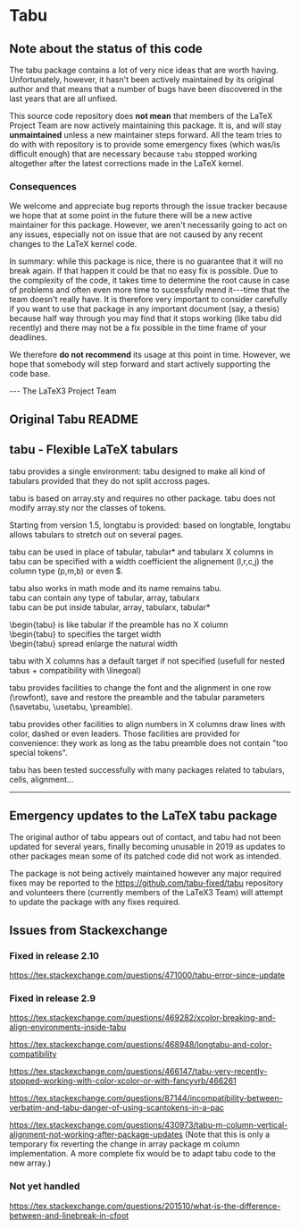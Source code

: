 # Tabu

## Note about the status of this code

The tabu package contains a lot of very nice ideas that are worth
having. Unfortunately, however, it hasn't been actively maintained by
its original author and that means that a number of bugs have been
discovered in the last years that are all unfixed.

This source code repository does **not mean** that members of the
LaTeX Project Team are now actively maintaining this package. It is, and
will stay **unmaintained** unless a new maintainer steps forward. All
the team tries to do with with repository is to provide some emergency
fixes (which was/is difficult enough) that are necessary because
`tabu` stopped working altogether after the latest corrections made in
the LaTeX kernel.

### Consequences

We welcome and appreciate bug reports through the issue tracker because we hope
that at some point in the future there will be a new active maintainer
for this package. However, we aren't necessarily going to act on any
issues, especially not on issue that are not caused by any recent changes
to the LaTeX kernel code.

In summary: while this package is nice, there is no guarantee that it
will no break again. If that happen it could be that no easy fix is
possible. Due to the complexity of the code, it takes time to determine
the root cause in case of problems and often even more time to
sucessfully mend it---time that the team doesn't really have. It is
therefore very important to consider carefully if you want to use that
package in any important document (say, a thesis) because half way
through you may find that it stops working (like tabu did recently)
and there may not be a fix possible in the time frame of your
deadlines.

We therefore **do not recommend** its usage at this point in
time. However, we hope that somebody will step forward and start
actively supporting the code base.

 --- The LaTeX3 Project Team



## Original Tabu README


##            tabu - Flexible LaTeX tabulars


tabu provides a single environment:          tabu
designed to make all kind of tabulars provided that they do
not split accross pages.

tabu is based on array.sty and requires no other package.
tabu does not modify array.sty nor the classes of tokens.

Starting from version 1.5, longtabu is provided: based on
longtable, longtabu allows tabulars to stretch out on
several pages.

tabu can be used in place of tabular, tabular* and tabularx
X columns in tabu can be specified with a width coefficient
the alignement (l,r,c,j) the column type (p,m,b) or even $.

tabu also works in math mode and its name remains tabu.  
tabu can contain any type of tabular, array, tabularx  
tabu can be put inside tabular, array, tabularx, tabular*

\begin{tabu} is like tabular if the preamble has no X column  
\begin{tabu} to <dimen>      specifies the target width  
\begin{tabu} spread <dimen>  enlarge the natural width

tabu with X columns has a default target if not specified
(usefull for nested tabus + compatibility with \linegoal)

tabu provides facilities to change the font and the alignment
in one row (\rowfont), save and restore the preamble and the
tabular parameters (\savetabu, \usetabu, \preamble).

tabu provides other facilities to align numbers in X columns
draw lines with color, dashed or even leaders. Those facilities
are provided for convenience: they work as long as the tabu
preamble does not contain "too special tokens".

tabu has been tested successfully with many packages related
to tabulars, cells, alignment...

- - - -

## Emergency updates to the LaTeX tabu package

The original author of tabu appears out of contact, and tabu had not
been updated for several years, finally becoming unusable in 2019 as
updates to other packages mean some of its patched code did not work
as intended.

The package is not being actively maintained however any major required
fixes may be reported to the https://github.com/tabu-fixed/tabu repository
and volunteers there (currently members of the LaTeX3 Team) will attempt
to update the package with any fixes required.




## Issues from Stackexchange

### Fixed in release 2.10

https://tex.stackexchange.com/questions/471000/tabu-error-since-update

### Fixed in release 2.9

https://tex.stackexchange.com/questions/469282/xcolor-breaking-and-align-environments-inside-tabu

https://tex.stackexchange.com/questions/468948/longtabu-and-color-compatibility

https://tex.stackexchange.com/questions/466147/tabu-very-recently-stopped-working-with-color-xcolor-or-with-fancyvrb/466261

https://tex.stackexchange.com/questions/87144/incompatibility-between-verbatim-and-tabu-danger-of-using-scantokens-in-a-pac

https://tex.stackexchange.com/questions/430973/tabu-m-column-vertical-alignment-not-working-after-package-updates
(Note that this is only a temporary fix reverting the change in array package m column implementation.
A more complete fix would be to adapt tabu code to the new array.)


### Not yet handled

https://tex.stackexchange.com/questions/201510/what-is-the-difference-between-and-linebreak-in-cfoot

